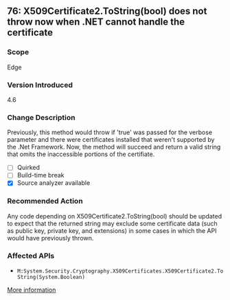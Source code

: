 ## 76: X509Certificate2.ToString(bool) does not throw now when .NET cannot handle the certificate

### Scope
Edge

### Version Introduced
4.6

### Change Description
Previously, this method would throw if 'true' was passed for the verbose parameter and there were certificates installed that weren't supported by the .Net Framework. Now, the method will succeed and return a valid string that omits the inaccessible portions of the certifiate.

- [ ] Quirked
- [ ] Build-time break
- [x] Source analyzer available

### Recommended Action
Any code depending on X509Certificate2.ToString(bool) should be updated to expect that the returned string may exclude some certificate data (such as public key, private key, and extensions) in some cases in which the API would have previously thrown.

### Affected APIs
* `M:System.Security.Cryptography.X509Certificates.X509Certificate2.ToString(System.Boolean)`

[More information](https://msdn.microsoft.com/en-us/library/dn833125\(v=vs.110\).aspx#Core)
